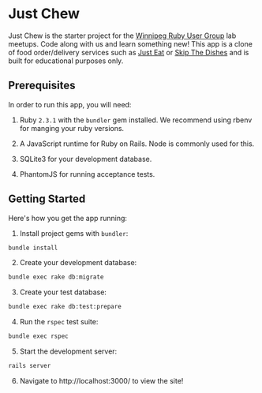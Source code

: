 # Just Chew

Just Chew is the starter project for the [Winnipeg Ruby User Group](http://winnipegrb.org/) lab meetups. Code along with us and learn something new! This app is a clone of food order/delivery services such as [Just Eat](https://www.just-eat.ca/) or [Skip The Dishes](https://www.skipthedishes.com/) and is built for educational purposes only.

## Prerequisites

In order to run this app, you will need:

1. Ruby `2.3.1` with the `bundler` gem installed. We recommend using rbenv for manging your ruby versions.

2. A JavaScript runtime for Ruby on Rails. Node is commonly used for this.

3. SQLite3 for your development database.

4. PhantomJS for running acceptance tests.

## Getting Started

Here's how you get the app running:

1. Install project gems with `bundler`:

  ```sh
  bundle install
  ```

2. Create your development database:

  ```sh
  bundle exec rake db:migrate
  ```

3. Create your test database:

  ```sh
  bundle exec rake db:test:prepare
  ```

4. Run the `rspec` test suite:

  ```sh
  bundle exec rspec
  ```

5. Start the development server:

  ```sh
  rails server
  ```

6. Navigate to http://localhost:3000/ to view the site!
